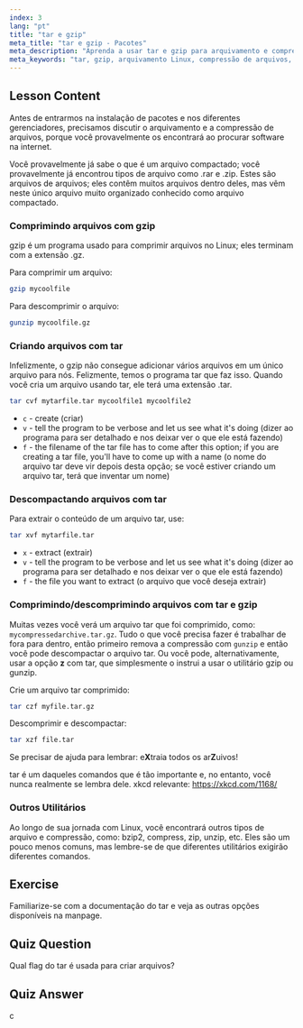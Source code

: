 ```yaml
---
index: 3
lang: "pt"
title: "tar e gzip"
meta_title: "tar e gzip - Pacotes"
meta_description: "Aprenda a usar tar e gzip para arquivamento e compressão de arquivos no Linux. Entenda os comandos para criar, extrair e comprimir arquivos. Comece com este guia para iniciantes!"
meta_keywords: "tar, gzip, arquivamento Linux, compressão de arquivos, comando tar, comando gzip, tutorial Linux, Linux para iniciantes"
---
```


## Lesson Content

Antes de entrarmos na instalação de pacotes e nos diferentes gerenciadores, precisamos discutir o arquivamento e a compressão de arquivos, porque você provavelmente os encontrará ao procurar software na internet.

Você provavelmente já sabe o que é um arquivo compactado; você provavelmente já encontrou tipos de arquivo como .rar e .zip. Estes são arquivos de arquivos; eles contêm muitos arquivos dentro deles, mas vêm neste único arquivo muito organizado conhecido como arquivo compactado.

### Comprimindo arquivos com gzip

gzip é um programa usado para comprimir arquivos no Linux; eles terminam com a extensão .gz.

Para comprimir um arquivo:

```bash
gzip mycoolfile
```

Para descomprimir o arquivo:

```bash
gunzip mycoolfile.gz
```

### Criando arquivos com tar

Infelizmente, o gzip não consegue adicionar vários arquivos em um único arquivo para nós. Felizmente, temos o programa tar que faz isso. Quando você cria um arquivo usando tar, ele terá uma extensão .tar.

```bash
tar cvf mytarfile.tar mycoolfile1 mycoolfile2
```

- `c` - create (criar)
- `v` - tell the program to be verbose and let us see what it's doing (dizer ao programa para ser detalhado e nos deixar ver o que ele está fazendo)
- `f` - the filename of the tar file has to come after this option; if you are creating a tar file, you'll have to come up with a name (o nome do arquivo tar deve vir depois desta opção; se você estiver criando um arquivo tar, terá que inventar um nome)

### Descompactando arquivos com tar

Para extrair o conteúdo de um arquivo tar, use:

```bash
tar xvf mytarfile.tar
```

- `x` - extract (extrair)
- `v` - tell the program to be verbose and let us see what it's doing (dizer ao programa para ser detalhado e nos deixar ver o que ele está fazendo)
- `f` - the file you want to extract (o arquivo que você deseja extrair)

### Comprimindo/descomprimindo arquivos com tar e gzip

Muitas vezes você verá um arquivo tar que foi comprimido, como: `mycompressedarchive.tar.gz`. Tudo o que você precisa fazer é trabalhar de fora para dentro, então primeiro remova a compressão com `gunzip` e então você pode descompactar o arquivo tar. Ou você pode, alternativamente, usar a opção **z** com tar, que simplesmente o instrui a usar o utilitário gzip ou gunzip.

Crie um arquivo tar comprimido:

```bash
tar czf myfile.tar.gz
```

Descomprimir e descompactar:

```bash
tar xzf file.tar
```

Se precisar de ajuda para lembrar: e**X**traia todos os ar**Z**uivos!

tar é um daqueles comandos que é tão importante e, no entanto, você nunca realmente se lembra dele. xkcd relevante: <https://xkcd.com/1168/>

### Outros Utilitários

Ao longo de sua jornada com Linux, você encontrará outros tipos de arquivo e compressão, como: bzip2, compress, zip, unzip, etc. Eles são um pouco menos comuns, mas lembre-se de que diferentes utilitários exigirão diferentes comandos.

## Exercise

Familiarize-se com a documentação do tar e veja as outras opções disponíveis na manpage.

## Quiz Question

Qual flag do tar é usada para criar arquivos?

## Quiz Answer

c
